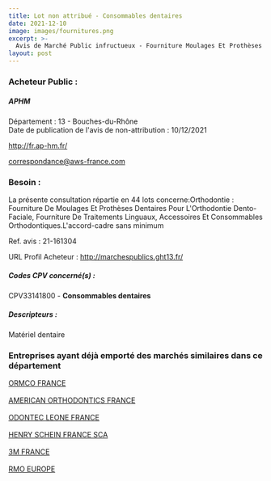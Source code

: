 ```yaml
---
title: Lot non attribué - Consommables dentaires
date: 2021-12-10
image: images/fournitures.png
excerpt: >-
  Avis de Marché Public infructueux - Fourniture Moulages Et Prothèses Dentaires, Traitements Linguaux, Accessoires Et Consommables
layout: post
---
```


### Acheteur Public :
##### APHM
Département : 13 - Bouches-du-Rhône<br/>
Date de publication de l'avis de non-attribution : 10/12/2021


http://fr.ap-hm.fr/

correspondance@aws-france.com


### Besoin :

La présente consultation répartie en 44 lots concerne:Orthodontie : Fourniture De Moulages Et Prothèses Dentaires Pour L'Orthodontie Dento-Faciale, Fourniture De Traitements Linguaux, Accessoires Et Consommables Orthodontiques.L'accord-cadre sans minimum

Ref. avis : 21-161304

URL Profil Acheteur : http://marchespublics.ght13.fr/

##### Codes CPV concerné(s) :
CPV33141800 - **Consommables dentaires** <br/>

##### Descripteurs :
Matériel dentaire <br/>

### Entreprises ayant déjà emporté des marchés similaires dans ce département
<a href="/entreprise-548/siren-333613628">ORMCO FRANCE</a><br/><br/>
<a href="/entreprise-548/siren-334536422">AMERICAN ORTHODONTICS FRANCE</a><br/><br/>
<a href="/entreprise-550/siren-348500471">ODONTEC LEONE FRANCE</a><br/><br/>
<a href="/entreprise-553/siren-390471985">HENRY SCHEIN FRANCE SCA</a><br/><br/>
<a href="/entreprise-572/siren-542078555">3M FRANCE</a><br/><br/>
<a href="/entreprise-573/siren-662033141">RMO EUROPE</a><br/><br/>
